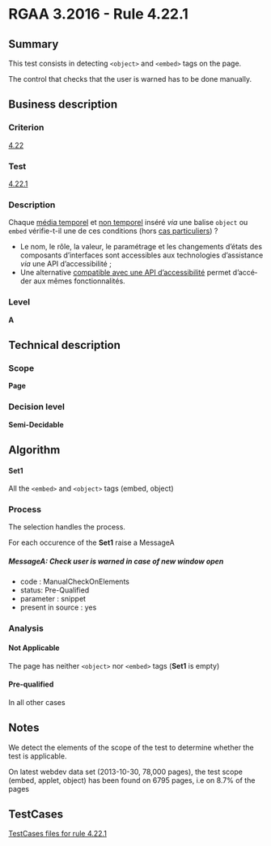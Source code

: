 # RGAA 3.2016 - Rule 4.22.1

## Summary
This test consists in detecting `<object>` and `<embed>` tags on the page.

The control that checks that the user is warned has to be done manually.

## Business description

### Criterion
[4.22](http://references.modernisation.gouv.fr/rgaa-accessibilite/2016/criteres.html#crit-4-22)

### Test
[4.22.1](http://references.modernisation.gouv.fr/rgaa-accessibilite/2016/criteres.html#test-4-22-1)

### Description
<div lang="fr">Chaque <a href="http://references.modernisation.gouv.fr/rgaa-accessibilite/2016/glossaire.html#mdia-temporel-type-son-vido-et-synchronis">m&#xE9;dia temporel</a> et <a href="http://references.modernisation.gouv.fr/rgaa-accessibilite/2016/glossaire.html#mdia-non-temporel">non temporel</a> ins&#xE9;r&#xE9; <i>via</i> une balise <code lang="en">object</code> ou <code lang="en">embed</code> v&#xE9;rifie-t-il une de ces conditions (hors <a href="http://references.modernisation.gouv.fr/rgaa-accessibilite/cas-particuliers.html#cp-4-22" title="Cas particuliers pour le crit&#xE8;re 4.22">cas particuliers</a>)&nbsp;? <ul><li>Le nom, le r&#xF4;le, la valeur, le param&#xE9;trage et les changements d&#x2019;&#xE9;tats des composants d&#x2019;interfaces sont accessibles aux technologies d&#x2019;assistance <i>via</i> une API d&#x2019;accessibilit&#xE9;&nbsp;;</li> <li>Une alternative <a href="http://references.modernisation.gouv.fr/rgaa-accessibilite/2016/glossaire.html#compatible-avec-les-technologies-dassistance">compatible avec une API d&#x2019;accessibilit&#xE9;</a> permet d&#x2019;acc&#xE9;der aux m&#xEA;mes fonctionnalit&#xE9;s.</li> </ul></div>

### Level
**A**

## Technical description

### Scope
**Page**

### Decision level
**Semi-Decidable**

## Algorithm

#### Set1

All the `<embed>` and `<object>` tags (embed, object)

### Process

The selection handles the process.

For each occurence of the **Set1** raise a MessageA

##### MessageA: Check user is warned in case of new window open

-   code : ManualCheckOnElements
-   status: Pre-Qualified
-   parameter : snippet
-   present in source : yes

### Analysis

#### Not Applicable

The page has neither `<object>` nor `<embed>` tags (**Set1** is empty)

#### Pre-qualified

In all other cases

## Notes

We detect the elements of the scope of the test to determine whether the
test is applicable.

On latest webdev data set (2013-10-30, 78,000 pages), the test scope
(embed, applet, object) has been found on 6795 pages, i.e on 8.7% of the
pages



##  TestCases

[TestCases files for rule 4.22.1](https://github.com/Asqatasun/Asqatasun/tree/develop/rules/rules-rgaa3.2016/src/test/resources/testcases/rgaa32016/Rgaa32016Rule042201/)


